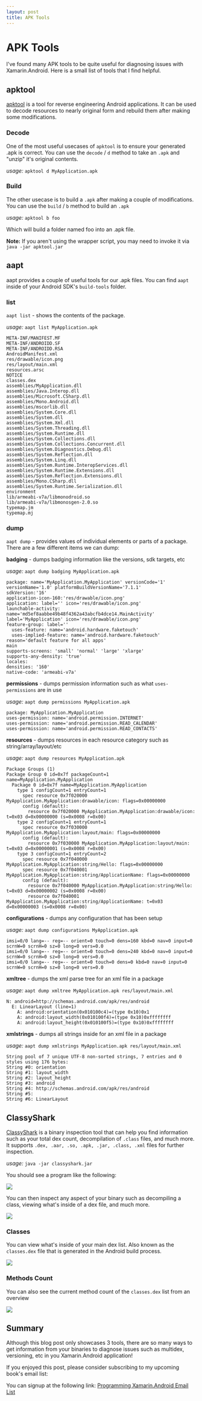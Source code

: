 ```yaml
---
layout: post
title: APK Tools
---
```


# APK Tools

I've found many APK tools to be quite useful for diagnosing issues with Xamarin.Android. Here is a small list of tools that I find helpful.

## apktool

[apktool](https://ibotpeaches.github.io/Apktool/) is a tool for reverse engineering Android applications. It can be used to decode resources to nearly original form and rebuild them after making some modifications.

### Decode

One of the most useful usecases of `apktool` is to ensure your generated .apk is correct. You can use the `decode` / `d` method to take an `.apk` and "unzip" it's original contents.

_usage:_ `apktool d MyApplication.apk`

### Build

The other usecase is to build a `.apk` after making a couple of modifications. You can use the `build` / `b` method to build an `.apk`

_usage:_ `apktool b foo`

Which will build a folder named foo into an .apk file.

**Note:** If you aren't using the wrapper script, you may need to invoke it via `java -jar apktool.jar`

## aapt

aapt provides a couple of useful tools for our .apk files. You can find `aapt` inside of your Android SDK's `build-tools` folder.

### list

`aapt list` - shows the contents of the package.

_usage:_ `aapt list MyApplication.apk`

```
META-INF/MANIFEST.MF
META-INF/ANDROIDD.SF
META-INF/ANDROIDD.RSA
AndroidManifest.xml
res/drawable/icon.png
res/layout/main.xml
resources.arsc
NOTICE
classes.dex
assemblies/MyApplication.dll
assemblies/Java.Interop.dll
assemblies/Microsoft.CSharp.dll
assemblies/Mono.Android.dll
assemblies/mscorlib.dll
assemblies/System.Core.dll
assemblies/System.dll
assemblies/System.Xml.dll
assemblies/System.Threading.dll
assemblies/System.Runtime.dll
assemblies/System.Collections.dll
assemblies/System.Collections.Concurrent.dll
assemblies/System.Diagnostics.Debug.dll
assemblies/System.Reflection.dll
assemblies/System.Linq.dll
assemblies/System.Runtime.InteropServices.dll
assemblies/System.Runtime.Extensions.dll
assemblies/System.Reflection.Extensions.dll
assemblies/Mono.CSharp.dll
assemblies/System.Runtime.Serialization.dll
environment
lib/armeabi-v7a/libmonodroid.so
lib/armeabi-v7a/libmonosgen-2.0.so
typemap.jm
typemap.mj
```

### dump

`aapt dump` - provides values of individual elements or parts of a package. There are a few different items we can dump:

**badging** - dumps badging information like the versions, sdk targets, etc

_usage:_ `aapt dump badging MyApplication.apk`

```
package: name='MyApplication.MyApplication' versionCode='1' versionName='1.0' platformBuildVersionName='7.1.1'
sdkVersion:'16'
application-icon-160:'res/drawable/icon.png'
application: label='' icon='res/drawable/icon.png'
launchable-activity: name='md5ef8aabbe49b48f4362a43abcfb4dce14.MainActivity'  label='MyApplication' icon='res/drawable/icon.png'
feature-group: label=''
  uses-feature: name='android.hardware.faketouch'
  uses-implied-feature: name='android.hardware.faketouch' reason='default feature for all apps'
main
supports-screens: 'small' 'normal' 'large' 'xlarge'
supports-any-density: 'true'
locales:
densities: '160'
native-code: 'armeabi-v7a'
```

**permissions** - dumps permission information such as what `uses-permissions` are in use

_usage:_ `aapt dump permissions MyApplication.apk`

```
package: MyApplication.MyApplication
uses-permission: name='android.permission.INTERNET'
uses-permission: name='android.permission.READ_CALENDAR'
uses-permission: name='android.permission.READ_CONTACTS'
```

**resources** - dumps resources in each resource category such as string/array/layout/etc

_usage:_ `aapt dump resources MyApplication.apk`

```
Package Groups (1)
Package Group 0 id=0x7f packageCount=1 name=MyApplication.MyApplication
  Package 0 id=0x7f name=MyApplication.MyApplication
    type 1 configCount=1 entryCount=1
      spec resource 0x7f020000 MyApplication.MyApplication:drawable/icon: flags=0x00000000
      config (default):
        resource 0x7f020000 MyApplication.MyApplication:drawable/icon: t=0x03 d=0x00000000 (s=0x0008 r=0x00)
    type 2 configCount=1 entryCount=1
      spec resource 0x7f030000 MyApplication.MyApplication:layout/main: flags=0x00000000
      config (default):
        resource 0x7f030000 MyApplication.MyApplication:layout/main: t=0x03 d=0x00000001 (s=0x0008 r=0x00)
    type 3 configCount=1 entryCount=2
      spec resource 0x7f040000 MyApplication.MyApplication:string/Hello: flags=0x00000000
      spec resource 0x7f040001 MyApplication.MyApplication:string/ApplicationName: flags=0x00000000
      config (default):
        resource 0x7f040000 MyApplication.MyApplication:string/Hello: t=0x03 d=0x00000002 (s=0x0008 r=0x00)
        resource 0x7f040001 MyApplication.MyApplication:string/ApplicationName: t=0x03 d=0x00000003 (s=0x0008 r=0x00)
```

**configurations** - dumps any configuration that has been setup

_usage:_ `aapt dump configurations MyApplication.apk`

```
imsi=0/0 lang=-- reg=-- orient=0 touch=0 dens=160 kbd=0 nav=0 input=0 scrnW=0 scrnH=0 sz=0 long=0 vers=0.0
imsi=0/0 lang=-- reg=-- orient=0 touch=0 dens=240 kbd=0 nav=0 input=0 scrnW=0 scrnH=0 sz=0 long=0 vers=0.0
imsi=0/0 lang=-- reg=-- orient=0 touch=0 dens=0 kbd=0 nav=0 input=0 scrnW=0 scrnH=0 sz=0 long=0 vers=0.0
```

**xmltree** - dumps the xml parse tree for an xml file in a package 

_usage:_ `aapt dump xmltree MyApplication.apk res/layout/main.xml`

```
N: android=http://schemas.android.com/apk/res/android
  E: LinearLayout (line=1)
    A: android:orientation(0x010100c4)=(type 0x10)0x1
    A: android:layout_width(0x010100f4)=(type 0x10)0xffffffff
    A: android:layout_height(0x010100f5)=(type 0x10)0xffffffff
```

**xmlstrings** - dumps all strings inside for an xml file in a package

_usage:_ `aapt dump xmlstrings MyApplication.apk res/layout/main.xml`

```
String pool of 7 unique UTF-8 non-sorted strings, 7 entries and 0 styles using 176 bytes:
String #0: orientation
String #1: layout_width
String #2: layout_height
String #3: android
String #4: http://schemas.android.com/apk/res/android
String #5:
String #6: LinearLayout
```

## ClassyShark

[ClassyShark](https://github.com/google/android-classyshark) is a binary inspection tool that can help you find information such as your total dex count, decompilation of `.class` files, and much more. It supports `.dex, .aar, .so, .apk, .jar, .class, .xml` files for further inspection.

_usage:_ `java -jar classyshark.jar`

You should see a program like the following:

![](https://content.screencast.com/users/JDouglas2529/folders/Snagit/media/d0c19a9e-bad0-49a7-b6d9-26931244b3d1/03.15.2017-15.18.png)

You can then inspect any aspect of your binary such as decompiling a class, viewing what's inside of a dex file, and much more.

![](https://content.screencast.com/users/JDouglas2529/folders/Snagit/media/938145d5-12b2-4264-b98b-58cdcfaa5458/03.15.2017-15.20.png)

### Classes

You can view what's inside of your main dex list. Also known as the `classes.dex` file that is generated in the Android build process.

![](https://content.screencast.com/users/JDouglas2529/folders/Snagit/media/095fb24f-ab0e-4791-b222-cafa50199882/03.15.2017-15.22.png)

### Methods Count

You can also see the current method count of the `classes.dex` list from an overview

![](https://content.screencast.com/users/JDouglas2529/folders/Snagit/media/3e399a0d-8349-45a6-978f-14f49a6959a7/03.15.2017-15.24.png)

## Summary

Although this blog post only showcases 3 tools, there are so many ways to get information from your binaries to diagnose issues such as multidex, versioning, etc in you Xamarin.Android application!

If you enjoyed this post, please consider subscribing to my upcoming book's email list:

You can signup at the following link: [Programming Xamarin.Android Email List](https://eepurl.com/cz_fj1)